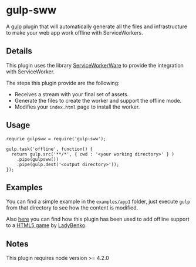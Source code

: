 gulp-sww
========

A [gulp](http://gulpjs.com/) plugin that will automatically generate all the files and infrastructure to make your web app work offline with ServiceWorkers.

Details
-------
This plugin uses the library [ServiceWorkerWare](https://github.com/fxos-components/serviceworkerware) to provide the integration with ServiceWorker.

The steps this plugin provide are the following:

+ Receives a stream with your final set of assets.
+ Generate the files to create the worker and support the offline mode.
+ Modifies your `index.html` page to install the worker.


Usage
-----
```
requrie gulpsww = require('gulp-sww');

gulp.task('offline', function() {
  return gulp.src('**/*', { cwd : '<your working directory>' } )
    .pipe(gulpsww())
    .pipe(gulp.dest('<output directory>'));
});
```

Examples
--------
You can find a simple example in the `examples/app1` folder, just execute `gulp` from that directory to see how the content is modified.

Also [here](https://github.com/arcturus/ldjam-32/commit/4de02e5325136c78adced58a833f742e89c2452f) you can find how this plugin has been used to add offline support to a [HTML5 game](https://github.com/belen-albeza/ldjam-32) by [LadyBenko](http://www.belenalbeza.com/).

Notes
-----
This plugin requires node version >= 4.2.0
